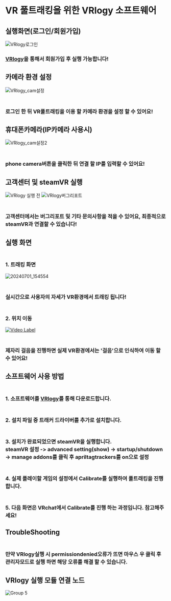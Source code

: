 # VR 풀트래킹을 위한 VRlogy 소프트웨어
## 실행화면(로그인/회원가입)
![VRlogy로그인](https://github.com/Kookutility/VRlogy/assets/133517150/f04ff891-4913-4431-940a-ba93bbfb6efe)
<br>
### [VRlogy](https://www.vrlogy.store/signup)을 통해서 회원가입 후 실행 가능합니다!
## 카메라 환경 설정
![VRlogy_cam설정](https://github.com/Kookutility/VRlogy/assets/133517150/673ec1cd-6a16-4cc8-9036-c55d0b005d2c)
### <br>로그인 한 뒤 VR풀트래킹을 이용 할 카메라 환경을 설정 할 수 있어요!
## 휴대폰카메라(IP카메라 사용시)
![VRlogy_cam설정2](https://github.com/Kookutility/VRlogy/assets/133517150/e2598a99-6e67-4c54-b10a-ed2086a33fe9)
### <br>phone camera버튼을 클릭한 뒤 연결 할 IP를 입력할 수 있어요!
## 고객센터 및 steamVR 실행
![VRlogy 실행 전](https://github.com/Kookutility/VRlogy/assets/133517150/a35eafac-8d30-4978-a753-d8b6bf512805)
![VRlogy버그리포트](https://github.com/Kookutility/VRlogy/assets/133517150/eda103fb-871f-472d-b0d9-433dbf7ac72d)
### <br>고객센터에서는 버그리포트 및 기타 문의사항을 적을 수 있어요, 최종적으로 steamVR과 연결할 수 있습니다!
## 실행 화면
### <br>1. 트래킹 화면
![20240701_154554](https://github.com/Kookutility/VRlogy/assets/133517150/b8426944-a75b-438c-981c-36ec0e2a3e60)
### <br>실시간으로 사용자의 자세가 VR환경에서 트래킹 됩니다!
### <br>2. 위치 이동
[![Video Label](http://img.youtube.com/vi/cQnkehsTISU.jpg)](https://youtu.be/cQnkehsTISU)
### <br> 제자리 걸음을 진행하면 실제 VR환경에서는 '걸음'으로 인식하여 이동 할 수 있어요!

## 소프트웨어 사용 방법 
### <br> 1. 소프트웨어를 [VRlogy](https://www.vrlogy.store)를 통해 다운로드합니다.

### <br> 2. 설치 파일 중 트래커 드라이버를 추가로 설치합니다.

### <br> 3. 설치가 완료되었으면 steamVR을 실행합니다. <br> steamVR 설정 -> advanced setting(show) -> startup/shutdown -> manage addons를 클릭 후 apriltagtrackers를 on으로 설정

### <br> 4. 실제 플레이할 게임의 설정에서 Calibrate를 실행하여 풀트래킹을 진행합니다.

### <br> 5. 다음 화면은 VRchat에서 Calibrate를 진행 하는 과정입니다. 참고해주세요!

## TroubleShooting
### <br>만약 VRlogy실행 시 permissiondenied오류가 뜨면 마우스 우 클릭 후 관리자모드로 실행 하면 해당 오류를 해결 할 수 있습니다.

## VRlogy 실행 모듈 연결 노드
![Group 5](https://github.com/Kookutility/VRlogy/assets/133517150/879462b1-6021-4b0e-9a96-f84f0646a17b)

